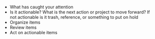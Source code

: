- What has caught your attention
- Is it actionable? What is the next action or project to move forward? If not actionable is it trash, reference, or something to put on hold
- Organize items
- Review items
- Act on actionable items
